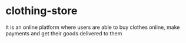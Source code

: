 # clothing-store
It is an online platform where users are able to buy clothes online, make payments and get their goods delivered to them
